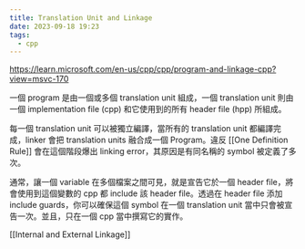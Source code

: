 ```yaml
---
title: Translation Unit and Linkage
date: 2023-09-18 19:23
tags:
  - cpp
---
```

https://learn.microsoft.com/en-us/cpp/cpp/program-and-linkage-cpp?view=msvc-170

一個 program 是由一個或多個 translation unit 組成，一個 translation unit 則由一個 implementation file (cpp) 和它使用到的所有 header file (hpp) 所組成。

每一個 translation unit 可以被獨立編譯，當所有的 translation unit 都編譯完成，linker 會把 translation units 融合成一個 Program。違反 [[One Definition Rule]] 會在這個階段爆出 linking error，其原因是有同名稱的 symbol 被定義了多次。


通常，讓一個 variable 在多個檔案之間可見，就是宣告它於一個 header file，將會使用到這個變數的 cpp 都 include 該 header file。透過在 header file 添加 include guards，你可以確保這個 symbol 在一個 translation unit 當中只會被宣告一次。並且，只在一個 cpp 當中撰寫它的實作。

[[Internal and External Linkage]]